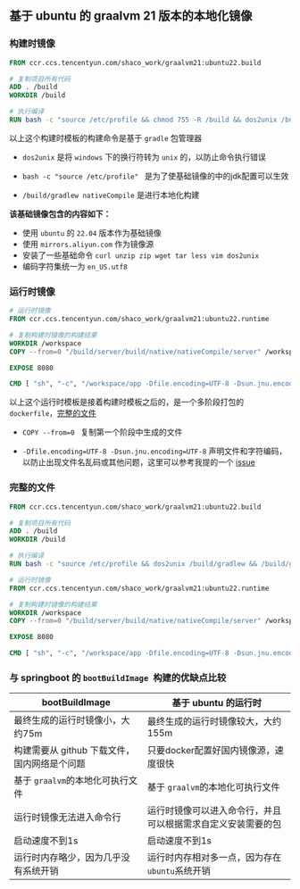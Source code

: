 ## 基于 ubuntu 的 graalvm 21 版本的本地化镜像

### 构建时镜像

```dockerfile
FROM ccr.ccs.tencentyun.com/shaco_work/graalvm21:ubuntu22.build

# 复制项目所有代码
ADD . /build
WORKDIR /build

# 执行编译
RUN bash -c "source /etc/profile && chmod 755 -R /build && dos2unix /build/gradlew && /build/gradlew nativeCompile"
```

以上这个构建时模板的构建命令是基于 `gradle` 包管理器

* `dos2unix` 是将 `windows` 下的换行符转为 `unix` 的，以防止命令执行错误

*  `bash -c "source /etc/profile" ` 是为了使基础镜像的中的jdk配置可以生效
* `/build/gradlew nativeCompile` 是进行本地化构建

**该基础镜像包含的内容如下：**

* 使用 `ubuntu` 的 `22.04` 版本作为基础镜像
* 使用 `mirrors.aliyun.com` 作为镜像源
* 安装了一些基础命令 `curl unzip zip wget tar less vim dos2unix`
* 编码字符集统一为 `en_US.utf8`

### 运行时镜像

```dockerfile
# 运行时镜像
FROM ccr.ccs.tencentyun.com/shaco_work/graalvm21:ubuntu22.runtime

# 复制构建时镜像的构建结果
WORKDIR /workspace
COPY --from=0 "/build/server/build/native/nativeCompile/server" /workspace/app

EXPOSE 8080

CMD [ "sh", "-c", "/workspace/app -Dfile.encoding=UTF-8 -Dsun.jnu.encoding=UTF-8"]
```

以上这个运行时模板是接着构建时模板之后的，是一个多阶段打包的 `dockerfile`，[完整的文件](#完整的文件)

* `COPY --from=0 ` 复制第一个阶段中生成的文件

* `-Dfile.encoding=UTF-8 -Dsun.jnu.encoding=UTF-8` 声明文件和字符编码，以防止出现文件名乱码或其他问题，这里可以参考我提的一个 [issue](https://github.com/spring-projects/spring-boot/issues/38936)

### 完整的文件

```dockerfile
FROM ccr.ccs.tencentyun.com/shaco_work/graalvm21:ubuntu22.build

# 复制项目所有代码
ADD . /build
WORKDIR /build

# 执行编译
RUN bash -c "source /etc/profile && dos2unix /build/gradlew && /build/gradlew nativeCompile"

# 运行时镜像
FROM ccr.ccs.tencentyun.com/shaco_work/graalvm21:ubuntu22.runtime

# 复制构建时镜像的构建结果
WORKDIR /workspace
COPY --from=0 "/build/server/build/native/nativeCompile/server" /workspace/app

EXPOSE 8080

CMD [ "sh", "-c", "/workspace/app -Dfile.encoding=UTF-8 -Dsun.jnu.encoding=UTF-8"]
```

### 与 springboot 的 `bootBuildImage `构建的优缺点比较

| bootBuildImage                               | 基于 ubuntu 的运行时                                         |
| -------------------------------------------- | ------------------------------------------------------------ |
| 最终生成的运行时镜像小，大约75m              | 最终生成的运行时镜像较大，大约155m                           |
| 构建需要从 github 下载文件，国内网络是个问题 | 只要docker配置好国内镜像源，速度很快                         |
| 基于 `graalvm`的本地化可执行文件             | 基于 `graalvm`的本地化可执行文件                             |
| 运行时镜像无法进入命令行                     | 运行时镜像可以进入命令行，并且可以根据需求自定义安装需要的包 |
| 启动速度不到1s                               | 启动速度不到1s                                               |
| 运行时内存略少，因为几乎没有系统开销         | 运行时内存相对多一点，因为存在`ubuntu`系统开销               |

